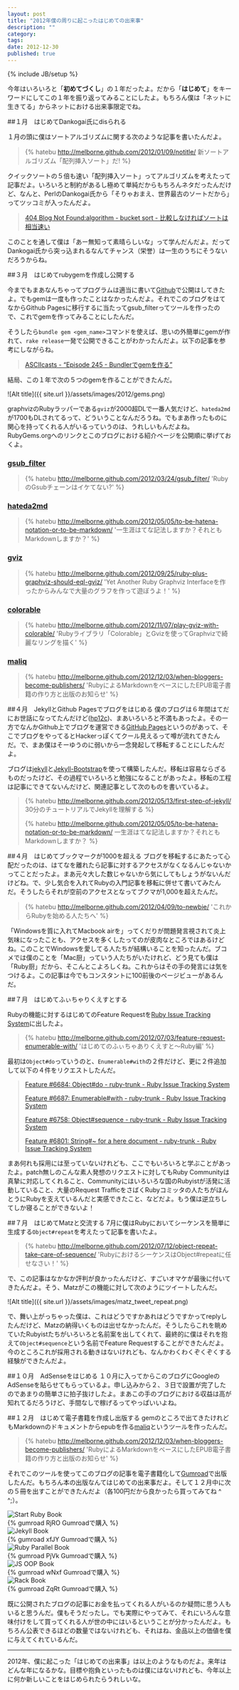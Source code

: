 ```yaml
---
layout: post
title: "2012年僕の周りに起こったはじめての出来事"
description: ""
category: 
tags: 
date: 2012-12-30
published: true
---
```

{% include JB/setup %}

今年はいろいろと「**初めてづくし**」の１年だったよ。だから「**はじめて**」をキーワードにしてこの１年を振り返ってみることにしたよ。もちろん僕は「ネットに生きてる」からネットにおける出来事限定でね。

##１月　はじめてDankogai氏にdisられる

１月の頭に僕はソートアルゴリズムに関する次のような記事を書いたんだよ。

> {% hatebu  http://melborne.github.com/2012/01/09/notitle/ 新ソートアルゴリズム「配列挿入ソート」だ! %}

クイックソートの５倍も速い「配列挿入ソート」ってアルゴリズムを考えたって記事だよ。いろいろと制約があるし極めて単純だからもちろんネタだったんだけど、なんと、PerlのDankogai氏から「そりゃおまえ、世界最古のソートだから」ってツッコミが入ったんだよ。

> [404 Blog Not Found:algorithm - bucket sort - 比較しなければソートは相当速い](http://blog.livedoor.jp/dankogai/archives/51764496.html '404 Blog Not Found:algorithm - bucket sort - 比較しなければソートは相当速い')

このことを通して僕は「あー無知って素晴らしいな」って学んだんだよ。だってDankogai氏から突っ込まれるなんてチャンス（栄誉）は一生のうちにそうないだろうからね。

##３月　はじめてrubygemを作成し公開する

今までもまあなんちゃってプログラムは適当に書いて[Github](https://github.com/melborne 'melborne')で公開はしてきたよ。でもgemは一度も作ったことはなかったんだよ。それでこのブログをはてなからGithub Pagesに移行するに当たってgsub_filterってツールを作ったので、これでgemを作ってみることにしたんだ。

そうしたら`bundle gem <gem_name>`コマンドを使えば、思いの外簡単にgemが作れて、`rake release`一発で公開できることがわかったんだよ。以下の記事を参考にしながらね。

> [ASCIIcasts - “Episode 245 - Bundlerでgemを作る”](http://ja.asciicasts.com/episodes/245-new-gem-with-bundler 'ASCIIcasts - “Episode 245 - Bundlerでgemを作る”')

結局、この１年で次の５つのgemを作ることができたんだ。


![Alt title]({{ site.url }}/assets/images/2012/gems.png)

graphvizのRubyラッパーである`gviz`が2000超DLで一番人気だけど、`hateda2md`が1700もDLされてるって、どういうことなんだろうね。でもまあ作ったものに関心を持ってくれる人がいるっていうのは、うれしいもんだよね。RubyGems.orgへのリンクとこのブログにおける紹介ページを公開順に挙げておくよ。

### [gsub_filter](https://rubygems.org/gems/gsub_filter 'gsub_filter \| RubyGems.org \| your community gem host')
> 
> {% hatebu http://melborne.github.com/2012/03/24/gsub_filter/ 'RubyのGsubチェーンはイケてない?' %}

### [hateda2md](https://rubygems.org/gems/hateda2md 'hateda2md \| RubyGems.org \| your community gem host')
> 
> {% hatebu http://melborne.github.com/2012/05/05/to-be-hatena-notation-or-to-be-markdown/ '一生涯はてな記法しますか？それともMarkdownしますか？' %}


### [gviz](https://rubygems.org/gems/gviz 'gviz \| RubyGems.org \| your community gem host')
> 
> {% hatebu http://melborne.github.com/2012/09/25/ruby-plus-graphviz-should-eql-gviz/ 'Yet Another Ruby Graphviz Interfaceを作ったからみんなで大量のグラフを作って遊ぼうよ！' %}

### [colorable](https://rubygems.org/gems/colorable 'colorable \| RubyGems.org \| your community gem host')
> 
> {% hatebu http://melborne.github.com/2012/11/07/play-gviz-with-colorable/ 'Rubyライブラリ「Colorable」とGvizを使ってGraphvizで綺麗なリングを描く' %}

### [maliq](https://rubygems.org/gems/maliq 'maliq \| RubyGems.org \| your community gem host')
> 
> {% hatebu http://melborne.github.com/2012/12/03/when-bloggers-become-publishers/ 'RubyによるMarkdownをベースにしたEPUB電子書籍の作り方と出版のお知らせ' %}


##４月　JekyllとGithub Pagesでブログをはじめる
僕のブログは６年間はてだにお世話になってたんだけど([hp12c](http://d.hatena.ne.jp/keyesberry/ 'hp12c'))、まあいろいろと不満もあったよ。その一方でなんかGithub上でブログを運営できる[GitHub Pages](http://pages.github.com/ 'GitHub Pages')というのがあって、そこでブログをやってるとHackerっぽくてクール見えるって噂が流れてきたんだ。で、まあ僕はそーゆうのに弱いから一念発起して移転することにしたんだよ。

ブログは[jekyll](http://jekyllrb.com/ 'jekyll')と[Jekyll-Bootstrap](http://jekyllbootstrap.com/ 'Blogging with Jekyll Tutorial \| Jekyll-Bootstrap')を使って構築したんだ。移転は容易ならざるものだったけど、その過程でいろいろと勉強になることがあったよ。移転の工程は記事にできてないんだけど、関連記事として次のものを書いているよ。

> {% hatebu http://melborne.github.com/2012/05/13/first-step-of-jekyll/ 30分のチュートリアルでJekyllを理解する %}
> 
> {% hatebu http://melborne.github.com/2012/05/05/to-be-hatena-notation-or-to-be-markdown/ 一生涯はてな記法しますか？それともMarkdownしますか？ %}

##４月　はじめてブックマークが1000を超える
ブログを移転するにあたって心配だったのは、はてなを離れたら記事に対するアクセスがなくなるんじゃないかってことだったよ。まあ元々大した数じゃないから気にしてもしょうがないんだけどね。で、少し気合を入れてRubyの入門記事を移転に併せて書いてみたんだ。そうしたらそれが空前のアクセスとなってブクマが1,000を超えたんだ。

> {% hatebu http://melborne.github.com/2012/04/09/to-newbie/ 'これからRubyを始める人たちへ' %}

「Windowsを質に入れてMacbook airを」ってくだりが問題発言視されて炎上気味になったことも、アクセスを多くしたってのが皮肉なところではあるけどね。このことでWindowsを愛してる人たちが結構いることを知ったんだ。ブコメでは僕のことを「Mac厨」っていう人たちがいたけれど、どう見ても僕は「Ruby厨」だから、そこんとこよろしくね。これからはその手の発言には気をつけるよ。この記事は今でもコンスタントに100前後のページビューがあるんだ。

##７月　はじめてふぃちゃりくえすとする

Rubyの機能に対するはじめてのFeature Requestを[Ruby Issue Tracking System](http://bugs.ruby-lang.org/projects/ruby?jump=issues '概要 - Ruby - Ruby Issue Tracking System')に出したよ。

> {% hatebu http://melborne.github.com/2012/07/03/feature-request-enumerable-with/ 'はじめてのふぃちゃありくえすと〜Ruby編' %}

最初は`Object#do`っていうのと、`Enumerable#with`の２件だけど、更に２件追加して以下の４件をリクエストしたんだ。

> [Feature #6684: Object#do - ruby-trunk - Ruby Issue Tracking System](http://bugs.ruby-lang.org/issues/6684 'Feature #6684: Object#do - ruby-trunk - Ruby Issue Tracking System')
> 
> [Feature #6687: Enumerable#with - ruby-trunk - Ruby Issue Tracking System](http://bugs.ruby-lang.org/issues/6687#change-28453 'Feature #6687: Enumerable#with - ruby-trunk - Ruby Issue Tracking System')
> 
> [Feature #6758: Object#sequence - ruby-trunk - Ruby Issue Tracking System](http://bugs.ruby-lang.org/issues/6758#change-28415 'Feature #6758: Object#sequence - ruby-trunk - Ruby Issue Tracking System')
> 
> [Feature #6801: String#~ for a here document - ruby-trunk - Ruby Issue Tracking System](http://bugs.ruby-lang.org/issues/6801 'Feature #6801: String#~ for a here document - ruby-trunk - Ruby Issue Tracking System')

まあ何れも採用には至っていないけれども、ここでもいろいろと学ぶことがあったよ。patch無しのこんな素人発想のリクエストに対してもRuby Communityは真摯に対応してくれること、Communityにはいろいろな国のRubyistが活発に活動していること、大量のRequest TrafficをさばくRubyコミッタの人たちがほんとうにRubyを支えているんだと実感できたこと、などだよ。もう僕は逆立ちしてしか寝ることができないよ！

##７月　はじめてMatzと交流する
7月に僕はRubyにおいてシーケンスを簡単に生成する`Object#repeat`を考えたって記事を書いたよ。

> {% hatebu http://melborne.github.com/2012/07/12/object-repeat-take-care-of-sequence/ 'RubyにおけるシーケンスはObject#repeatに任せなさい！' %}

で、この記事はなかなか評判が良かったんだけど、すごいオマケが最後に付いてきたんだよ。そう、Matzがこの機能に対して次のようにツイートしたんだ。

![Alt title]({{ site.url }}/assets/images/matz_tweet_repeat.png)

で、舞い上がっちゃった僕は、これはどうですかあれはどうですかってreplyしたんだけど、Matzの納得いくものは出せなかったんだ。そうしたらこれを眺めていたRubyistたちがいろいろと名前案を出してくれて、最終的に僕はそれを抱えて`Object#sequence`という名前でFeature Requestすることができたんだよ。今のところこれが採用される動きはないけれども、なんかわくわくぞくぞくする経験ができたんだよ。

##１０月　AdSenseをはじめる
１０月に入ってからこのブログにGoogleのAdSenseを貼らせてもらっているよ。申し込みから２、３日で設置が完了したのであまりの簡単さに拍子抜けしたよ。まあこの手のブログにおける収益は高が知れてるだろうけど、手間なしで稼げるってやっぱいいよね。

##１２月　はじめて電子書籍を作成し出版する
gemのところで出てきたけれどもMarkdownのドキュメントからepubを作る[maliq](https://rubygems.org/gems/maliq 'maliq \| RubyGems.org \| your community gem host')というツールを作ったんだ。

> {% hatebu http://melborne.github.com/2012/12/03/when-bloggers-become-publishers/ 'RubyによるMarkdownをベースにしたEPUB電子書籍の作り方と出版のお知らせ' %}

それでこのツールを使ってこのブログの記事を電子書籍化して[Gumroad](https://gumroad.com/ 'Gumroad')で出版したんだ。もちろん本の出版なんてはじめての出来事だよ。そして１２月中に次の５冊を出すことができたんだよ（各100円だから良かったら買ってみてね ^ ^;）。

<div class="books">
  <div class="book" id="">
    <div class="cover">
      <img src='{{ site.url }}/assets/images/2012/start_ruby.jpg' alt='Start Ruby Book' />
    </div>
    <div class="buyButton">
      {% gumroad RjRO Gumroadで購入 %}
    </div>
  </div>
  <div class="book" id="">
    <div class="cover">
      <img src='{{ site.url }}/assets/images/2012/jekyll_cover.jpg' alt='Jekyll Book' />
    </div>
    <div class="buyButton">
      {% gumroad xfJY Gumroadで購入 %}
    </div>
  </div>
  <div class="book" id="">
    <div class="cover">
      <img src='{{ site.url }}/assets/images/2012/ruby_parallel_cover.png' alt='Ruby Parallel Book' />
    </div>
    <div class="buyButton">
      {% gumroad PjVk Gumroadで購入 %}
    </div>
  </div>
  <div class="book" id="">
    <div class="cover">
      <img src='{{ site.url }}/assets/images/2012/js_oop_cover.png' alt='JS OOP Book' />
    </div>
    <div class="buyButton">
      {% gumroad wNxf Gumroadで購入 %}
    </div>
  </div>
  <div class="book" id="">
    <div class="cover">
      <img src='{{ site.url }}/assets/images/2012/rack_cover.png' alt='Rack Book' />
    </div>
    <div class="buyButton">
      {% gumroad ZqRt Gumroadで購入 %}
    </div>
  </div>
</div>

<div style='clear:both;'></div>

既に公開されたブログの記事にお金を払ってくれる人がいるのか疑問に思う人もいると思うんだ。僕もそうだったし。でも実際にやってみて、それにいろんな意味付けをして買ってくれる人が世の中にはいるということが分かったんだよ。もちろん公表できるほどの数量ではないけれども、それはね、金品以上の価値を僕に与えてくれているんだ。

---

2012年、僕に起こった「はじめての出来事」は以上のようなものだよ。来年はどんな年になるかな。目標や抱負といったものは僕にはないけれども、今年以上に何か新しいことをはじめられたらうれしいな。


